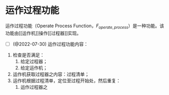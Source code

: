 # 运作过程功能

运作过程功能（Operate Process Function，$F_{operate,process}$）是一种功能。该功能由[[运作机]]操作[[过程器]]实现。


- [ ] (@2022-07-30) 运作过程功能内容：
1. 检查是否满足：
	1. 给定过程器；
	2. 给定运作机；
2. 运作机获取过程器之内容：过程清单；
3. 运作机根据过程清单，定位至过程开始处，然后重复：
	1. 运作过程器之


